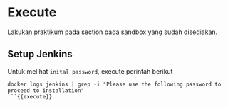 # Execute

Lakukan praktikum pada section pada sandbox yang sudah disediakan.

## Setup Jenkins

Untuk melihat `inital password`, execute perintah berikut

```
docker logs jenkins | grep -i "Please use the following password to proceed to installation"
```{{execute}}